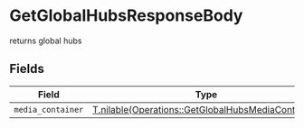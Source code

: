 # GetGlobalHubsResponseBody

returns global hubs


## Fields

| Field                                                                                                        | Type                                                                                                         | Required                                                                                                     | Description                                                                                                  |
| ------------------------------------------------------------------------------------------------------------ | ------------------------------------------------------------------------------------------------------------ | ------------------------------------------------------------------------------------------------------------ | ------------------------------------------------------------------------------------------------------------ |
| `media_container`                                                                                            | [T.nilable(Operations::GetGlobalHubsMediaContainer)](../../models/operations/getglobalhubsmediacontainer.md) | :heavy_minus_sign:                                                                                           | N/A                                                                                                          |